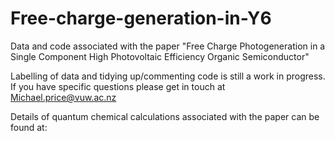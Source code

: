 # Free-charge-generation-in-Y6
Data and code associated with the paper "Free Charge Photogeneration in a Single Component High Photovoltaic Efficiency Organic Semiconductor"

Labelling of data and tidying up/commenting code is still a work in progress. If you have specific questions please get in touch at Michael.price@vuw.ac.nz

Details of quantum chemical calculations associated with the paper can be found at:
